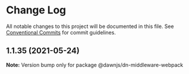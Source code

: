 # Change Log

All notable changes to this project will be documented in this file.
See [Conventional Commits](https://conventionalcommits.org) for commit guidelines.

## 1.1.35 (2021-05-24)

**Note:** Version bump only for package @dawnjs/dn-middleware-webpack
